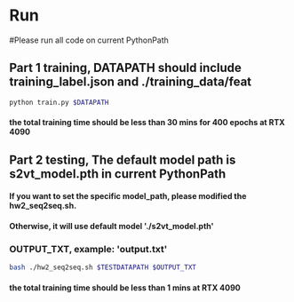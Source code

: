 
# Run

#Please run all code on current PythonPath

##  Part 1 training, DATAPATH should include training_label.json and ./training_data/feat
```bash
python train.py $DATAPATH
```
#### the total training time should be less than 30 mins for 400 epochs at RTX 4090

## Part 2 testing, The default model path is s2vt_model.pth in current PythonPath
#### If you want to set the specific model_path, please modified the hw2_seq2seq.sh. 

#### Otherwise, it will use default model './s2vt_model.pth'

### OUTPUT_TXT, example: 'output.txt'
```bash
bash ./hw2_seq2seq.sh $TESTDATAPATH $OUTPUT_TXT
```
#### the total training time should be less than 1 mins at RTX 4090
